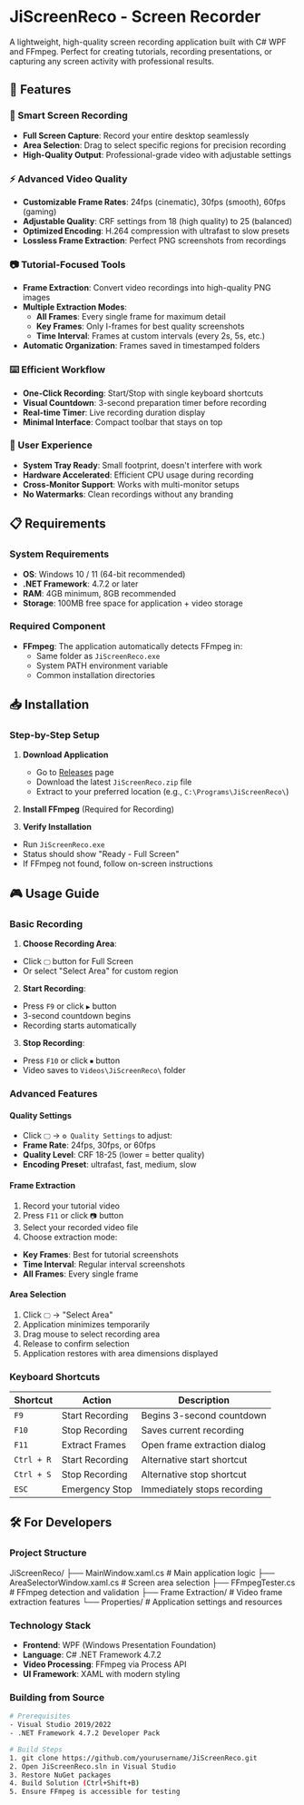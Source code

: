 # JiScreenReco - Screen Recorder

A lightweight, high-quality screen recording application built with C# WPF and FFmpeg. Perfect for creating tutorials, recording presentations, or capturing any screen activity with professional results.

## 🚀 Features

### 🎥 Smart Screen Recording
- **Full Screen Capture**: Record your entire desktop seamlessly
- **Area Selection**: Drag to select specific regions for precision recording
- **High-Quality Output**: Professional-grade video with adjustable settings

### ⚡ Advanced Video Quality
- **Customizable Frame Rates**: 24fps (cinematic), 30fps (smooth), 60fps (gaming)
- **Adjustable Quality**: CRF settings from 18 (high quality) to 25 (balanced)
- **Optimized Encoding**: H.264 compression with ultrafast to slow presets
- **Lossless Frame Extraction**: Perfect PNG screenshots from recordings

### 📷 Tutorial-Focused Tools
- **Frame Extraction**: Convert video recordings into high-quality PNG images
- **Multiple Extraction Modes**:
  - **All Frames**: Every single frame for maximum detail
  - **Key Frames**: Only I-frames for best quality screenshots
  - **Time Interval**: Frames at custom intervals (every 2s, 5s, etc.)
- **Automatic Organization**: Frames saved in timestamped folders

### ⌨️ Efficient Workflow
- **One-Click Recording**: Start/Stop with single keyboard shortcuts
- **Visual Countdown**: 3-second preparation timer before recording
- **Real-time Timer**: Live recording duration display
- **Minimal Interface**: Compact toolbar that stays on top

### 🎯 User Experience
- **System Tray Ready**: Small footprint, doesn't interfere with work
- **Hardware Accelerated**: Efficient CPU usage during recording
- **Cross-Monitor Support**: Works with multi-monitor setups
- **No Watermarks**: Clean recordings without any branding

## 📋 Requirements

### System Requirements
- **OS**: Windows 10 / 11 (64-bit recommended)
- **.NET Framework**: 4.7.2 or later
- **RAM**: 4GB minimum, 8GB recommended
- **Storage**: 100MB free space for application + video storage

### Required Component
- **FFmpeg**: The application automatically detects FFmpeg in:
  - Same folder as `JiScreenReco.exe`
  - System PATH environment variable
  - Common installation directories

## 📥 Installation

### Step-by-Step Setup

1. **Download Application**
   - Go to [Releases](../../releases) page
   - Download the latest `JiScreenReco.zip` file
   - Extract to your preferred location (e.g., `C:\Programs\JiScreenReco\`)

2. **Install FFmpeg** (Required for Recording)
3. **Verify Installation**
- Run `JiScreenReco.exe`
- Status should show "Ready - Full Screen"
- If FFmpeg not found, follow on-screen instructions

## 🎮 Usage Guide

### Basic Recording
1. **Choose Recording Area**:
- Click `🖵` button for Full Screen
- Or select "Select Area" for custom region

2. **Start Recording**:
- Press `F9` or click `▶` button
- 3-second countdown begins
- Recording starts automatically

3. **Stop Recording**:
- Press `F10` or click `⏹` button
- Video saves to `Videos\JiScreenReco\` folder

### Advanced Features

#### Quality Settings
- Click `🖵` → `⚙ Quality Settings` to adjust:
- **Frame Rate**: 24fps, 30fps, or 60fps
- **Quality Level**: CRF 18-25 (lower = better quality)
- **Encoding Preset**: ultrafast, fast, medium, slow

#### Frame Extraction
1. Record your tutorial video
2. Press `F11` or click `📷` button
3. Select your recorded video file
4. Choose extraction mode:
- **Key Frames**: Best for tutorial screenshots
- **Time Interval**: Regular interval screenshots
- **All Frames**: Every single frame

#### Area Selection
1. Click `🖵` → "Select Area"
2. Application minimizes temporarily
3. Drag mouse to select recording area
4. Release to confirm selection
5. Application restores with area dimensions displayed

### Keyboard Shortcuts

| Shortcut | Action | Description |
|----------|--------|-------------|
| `F9` | Start Recording | Begins 3-second countdown |
| `F10` | Stop Recording | Saves current recording |
| `F11` | Extract Frames | Open frame extraction dialog |
| `Ctrl + R` | Start Recording | Alternative start shortcut |
| `Ctrl + S` | Stop Recording | Alternative stop shortcut |
| `ESC` | Emergency Stop | Immediately stops recording |

## 🛠 For Developers

### Project Structure
JiScreenReco/
├── MainWindow.xaml.cs # Main application logic
├── AreaSelectorWindow.xaml.cs # Screen area selection
├── FFmpegTester.cs # FFmpeg detection and validation
├── Frame Extraction/ # Video frame extraction features
└── Properties/ # Application settings and resources

### Technology Stack
- **Frontend**: WPF (Windows Presentation Foundation)
- **Language**: C# .NET Framework 4.7.2
- **Video Processing**: FFmpeg via Process API
- **UI Framework**: XAML with modern styling

### Building from Source
```bash
# Prerequisites
- Visual Studio 2019/2022
- .NET Framework 4.7.2 Developer Pack

# Build Steps
1. git clone https://github.com/yourusername/JiScreenReco.git
2. Open JiScreenReco.sln in Visual Studio
3. Restore NuGet packages
4. Build Solution (Ctrl+Shift+B)
5. Ensure FFmpeg is accessible for testing
